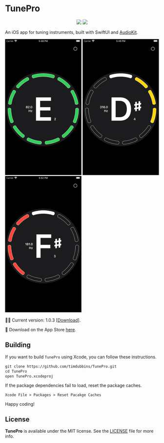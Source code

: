 # TunePro

<div align="center">
  
  
<p align="center">
    <img src="https://img.shields.io/badge/iOS-14.0+-blue.svg" />
    <img src="https://img.shields.io/badge/Swift-5.0-brightgreen.svg" />
</p>
  
</div>

An iOS app for tuning instruments, built with SwiftUI and [AudioKit](https://github.com/AudioKit/AudioKit). 

<p align="left">
    <img src="https://github.com/timdubbins/demo_content/blob/master/TunePro/Simulator%20Screen%20Shot%20-%20iPhone%208%20Plus%20-%202022-11-03%20at%2017.48.13.png" alt="img1" width="250"/>
    <img src="https://github.com/timdubbins/demo_content/blob/master/TunePro/Simulator%20Screen%20Shot%20-%20iPhone%208%20Plus%20-%202022-11-03%20at%2017.49.01.png" alt="img2" width="250"/>
  <img src="https://github.com/timdubbins/demo_content/blob/master/TunePro/Simulator%20Screen%20Shot%20-%20iPhone%208%20Plus%20-%202022-11-03%20at%2017.52.28.png" alt="img3" width="250"/>
</p>

👨‍💻 Current version: 1.0.3 [[Download](https://github.com/timdubbins/Tuner/releases/tag/v1.0.3)].

 Download on the App Store [here](https://apps.apple.com/gb/app/tunepro/id1633074520).

## Building

If you want to build `TunePro` using Xcode, you can follow these instructions.

```fish
git clone https://github.com/timdubbins/TunePro.git
cd TunePro
open TunePro.xcodeproj
```

If the package dependencies fail to load, reset the package caches.
```fish
Xcode File > Packages > Reset Pacakge Caches
```

Happy coding!


## License

**TunePro** is available under the MIT license. See the [LICENSE](https://github.com/timdubbins/Tuner/blob/master/LICENSE.md) file for more info.
